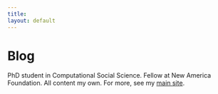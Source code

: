 ```yaml
---
title: 
layout: default
---
```


# Blog

PhD student in Computational Social Science. Fellow at New America Foundation. All content my own. For more, see my [main site](aelkus.github.io). 









